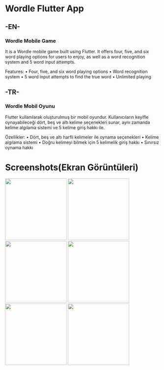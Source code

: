 
# Wordle Flutter App



## -EN-

### Wordle Mobile Game

It is a Wordle mobile game built using Flutter. It offers four, five, and six word playing options for users to enjoy, as well as a word recognition system and 5 word input attempts.

Features:
•	Four, five, and six word playing options
•	Word recognition system
•	5 word input attempts to find the true word
•	Unlimited playing



## -TR-

### Wordle Mobil Oyunu

Flutter kullanılarak oluşturulmuş bir mobil oyundur. Kullanıcıların keyifle oynayabileceği dört, beş ve altı kelime seçenekleri sunar, aynı zamanda kelime algılama sistemi ve 5 kelime giriş hakkı ile.

Özellikler:
•	Dört, beş ve altı harfli kelimeler ile oynama seçenekleri
•	Kelime algılama sistemi
•	Doğru kelimeyi bilmek için 5 kelimelik giriş hakkı
•	Sınırsız oynama hakkı



# Screenshots(Ekran Görüntüleri)

<p float="left">
<img src="https://user-images.githubusercontent.com/108281186/215652881-62062509-0a4c-4f9b-b078-656f95b5acea.png" width="200">
<img src="https://user-images.githubusercontent.com/108281186/215627395-0e5297b4-3aee-4e0a-a8c9-7c35bf92b02b.png" width="200">
<img src="https://user-images.githubusercontent.com/108281186/215627425-f4cb5c6e-9947-41ba-92e0-468a1bca2dfc.png" width="200">
<img src="https://user-images.githubusercontent.com/108281186/215627430-b94a1b1f-3b68-4fa3-8a8e-273a75465d4a.png" width="200">
<img src="https://user-images.githubusercontent.com/108281186/215627509-9b9c9a13-dd07-4575-86c9-8719cc165bc9.png" width="200">
<img src="https://user-images.githubusercontent.com/108281186/215627513-5ca0c8b6-d473-473d-bddb-cc9376c5e93d.png" width="200">
</p>



